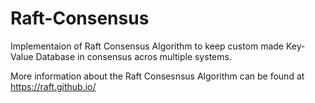 # Raft-Consensus

Implementaion of Raft Consensus Algorithm to keep custom made Key-Value Database in consensus acros multiple systems.

More information about the Raft Consesnsus Algorithm can be found at https://raft.github.io/
